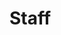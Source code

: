 <!-- This file is compiled from bolt-staff/bolt/staff/README.md. Do not edit this file directly. -->

# Staff
